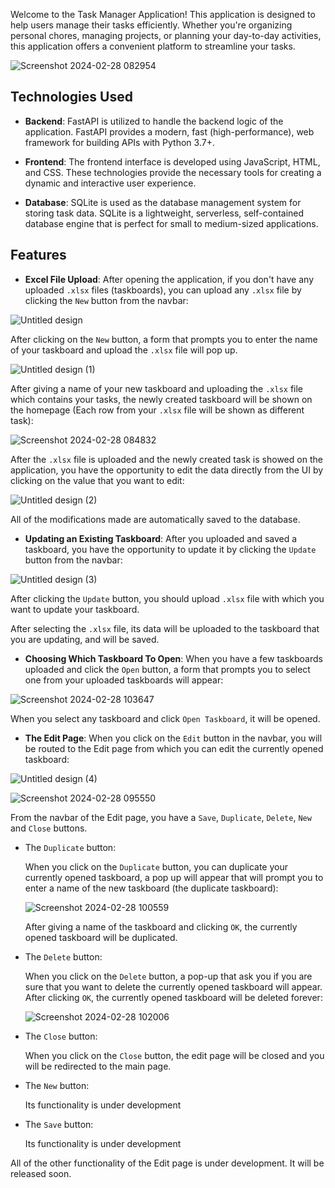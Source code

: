 Welcome to the Task Manager Application! This application is designed to help users manage their tasks efficiently. Whether you're organizing personal chores, managing projects, or planning your day-to-day activities, this application offers a convenient platform to streamline your tasks.

![Screenshot 2024-02-28 082954](https://github.com/DonkoTonev/Task-Manager/assets/116662870/c6b21dd3-5338-4ffc-bcc1-b97a90e1c3ad)

## Technologies Used

- **Backend**: FastAPI is utilized to handle the backend logic of the application. FastAPI provides a modern, fast (high-performance), web framework for building APIs with Python 3.7+.

- **Frontend**: The frontend interface is developed using JavaScript, HTML, and CSS. These technologies provide the necessary tools for creating a dynamic and interactive user experience.

- **Database**: SQLite is used as the database management system for storing task data. SQLite is a lightweight, serverless, self-contained database engine that is perfect for small to medium-sized applications.

## Features

- **Excel File Upload**: After opening the application, if you don't have any uploaded `.xlsx` files (taskboards), you can upload any `.xlsx` file by clicking the `New` button from the navbar:

![Untitled design](https://github.com/DonkoTonev/Task-Manager/assets/116662870/6f11d8b8-7e27-4c9c-98d1-85a2d07504df)

After clicking on the `New` button, a form that prompts you to enter the name of your taskboard and upload the `.xlsx` file will pop up.

![Untitled design (1)](https://github.com/DonkoTonev/Task-Manager/assets/116662870/aecdf2b3-0637-4950-892f-edc667081aad)

After giving a name of your new taskboard and uploading the `.xlsx` file which contains your tasks, the newly created taskboard will be shown on the homepage (Each row from your `.xlsx` file will be shown as different task):

![Screenshot 2024-02-28 084832](https://github.com/DonkoTonev/Task-Manager/assets/116662870/ad8f091f-6860-4fee-8ce3-51007b6cefb4)

After the `.xlsx` file is uploaded and the newly created task is showed on the application, you have the opportunity to edit the data directly from the UI by clicking on the value that you want to edit:

![Untitled design (2)](https://github.com/DonkoTonev/Task-Manager/assets/116662870/b2ae577c-aaaa-4f3b-a215-0a86789b22c8)

All of the modifications made are automatically saved to the database.

- **Updating an Existing Taskboard**: After you uploaded and saved a taskboard, you have the opportunity to update it by clicking the `Update` button from the navbar:

![Untitled design (3)](https://github.com/DonkoTonev/Task-Manager/assets/116662870/fc7f7b84-6e70-4797-b2dc-95d95dd3bbc2)

After clicking the `Update` button, you should upload `.xlsx` file with which you want to update your taskboard. 

After selecting the `.xlsx` file, its data will be uploaded to the taskboard that you are updating, and will be saved.

- **Choosing Which Taskboard To Open**: When you have a few taskboards uploaded and click the `Open` button, a form that prompts you to select one from your uploaded taskboards will appear:

![Screenshot 2024-02-28 103647](https://github.com/DonkoTonev/Task-Manager/assets/116662870/1c50358f-43cb-484f-a3fe-08b6be79e49a)

When you select any taskboard and click `Open Taskboard`, it will be opened.

- **The Edit Page**: When you click on the `Edit` button in the navbar, you will be routed to the Edit page from which you can edit the currently opened taskboard:

![Untitled design (4)](https://github.com/DonkoTonev/Task-Manager/assets/116662870/51008284-66c4-43df-803e-7c39816514b4)

![Screenshot 2024-02-28 095550](https://github.com/DonkoTonev/Task-Manager/assets/116662870/2a32d0f5-5796-41c3-8eb1-a5771433b3d9)

From the navbar of the Edit page, you have a `Save`, `Duplicate`, `Delete`, `New` and `Close` buttons.

- The `Duplicate` button:

  When you click on the `Duplicate` button, you can duplicate your currently opened taskboard, a pop up will appear that will prompt you to enter a name of the new taskboard (the duplicate taskboard):

  ![Screenshot 2024-02-28 100559](https://github.com/DonkoTonev/Task-Manager/assets/116662870/61d04729-7115-4230-9717-0190298dfc34)

  After giving a name of the taskboard and clicking `OK`, the currently opened taskboard will be duplicated.

- The `Delete` button:

  When you click on the `Delete` button, a pop-up that ask you if you are sure that you want to delete the currently opened taskboard will appear. After clicking `OK`, the currently opened taskboard will be deleted forever:

  ![Screenshot 2024-02-28 102006](https://github.com/DonkoTonev/Task-Manager/assets/116662870/5dcfc2a3-5c15-4b98-b4d1-24efa031be8a)

- The `Close` button:

  When you click on the `Close` button, the edit page will be closed and you will be redirected to the main page.

- The `New` button:

  Its functionality is under development

- The `Save` button:

  Its functionality is under development

All of the other functionality of the Edit page is under development. It will be released soon.



